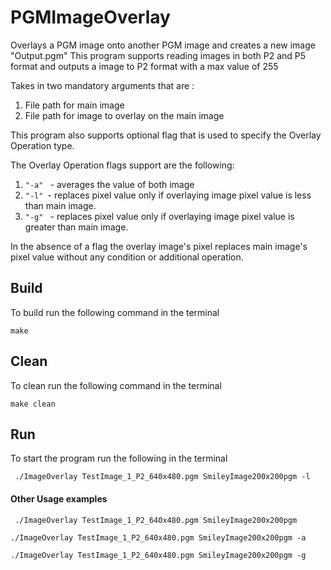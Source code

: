 # PGMImageOverlay
Overlays a PGM image onto another PGM image and creates a new image "Output.pgm"
This program supports reading images in both P2 and P5 format and outputs a image to P2 format with a max value of 255

Takes in two mandatory arguments that are :
1. File path for main image 
2. File path for image to overlay on the main image



This program also supports optional flag that is used to specify the Overlay Operation type.

The Overlay Operation flags support are the following:
1. ```"-a" ``` - averages the value of both image 
2.  ```"-l" ```- replaces pixel value only if overlaying image pixel value is less than main image.
3. ```"-g" ``` - replaces pixel value only if overlaying image pixel value is greater than main image.

In the absence of a flag the overlay image's pixel replaces main image's pixel value without any condition or additional operation.

## Build
To build run the following command in the terminal
```console
make
```
## Clean

To clean run the following command in the terminal
```console
make clean
```
## Run

To start the program run the following in the terminal
```console
 ./ImageOverlay TestImage_1_P2_640x480.pgm SmileyImage200x200pgm -l
 ```


####  Other Usage examples

```console
 ./ImageOverlay TestImage_1_P2_640x480.pgm SmileyImage200x200pgm
 ```
 ```console
 ./ImageOverlay TestImage_1_P2_640x480.pgm SmileyImage200x200pgm -a
 ```
  ```console
 ./ImageOverlay TestImage_1_P2_640x480.pgm SmileyImage200x200pgm -g
 ```

